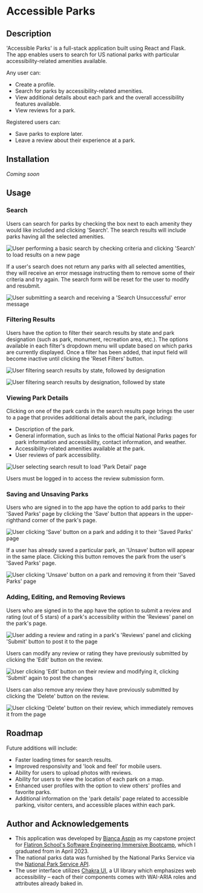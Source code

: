 # Accessible Parks
## Description
'Accessible Parks' is a full-stack application built using React and Flask. The app enables users to search for US national parks with particular accessibility-related amenities available.

Any user can:
- Create a profile.
- Search for parks by accessibility-related amenities.
- View additional details about each park and the overall accessibility features available.
- View reviews for a park.

Registered users can:
- Save parks to explore later.
- Leave a review about their experience at a park.

## Installation
*Coming soon* 

## Usage
### Search
Users can search for parks by checking the box next to each amenity they would like included and clicking 'Search'. The search results will include parks having all the selected amenities.

![User performing a basic search by checking criteria and clicking 'Search' to load results on a new page](https://github.com/baspin94/accessible-parks/blob/main/assets/01_Basic%20Search.gif)

If a user's search does not return any parks with all selected amentities, they will receive an error message instructing them to remove some of their criteria and try again. The search form will be reset for the user to modify and resubmit.

![User submitting a search and receiving a 'Search Unsuccessful' error message](https://github.com/baspin94/accessible-parks/blob/main/assets/02_Unsuccessful%20Search.gif)

### Filtering Results
Users have the option to filter their search results by state and park designation (such as park, monument, recreation area, etc.). The options available in each filter's dropdown menu will update based on which parks are currently displayed. Once a filter has been added, that input field will become inactive until clicking the 'Reset Filters' button.

![User filtering search results by state, followed by designation](https://github.com/baspin94/accessible-parks/blob/main/assets/03_Filter%20By%20State.gif)

![User filtering search results by designation, followed by state](https://github.com/baspin94/accessible-parks/blob/main/assets/04_Filter%20By%20Designation.gif)

### Viewing Park Details
Clicking on one of the park cards in the search results page brings the user to a page that provides additional details about the park, including: 
- Description of the park.
- General information, such as links to the official National Parks pages for park information and accessibility, contact information, and weather.
- Accessibility-related amenities available at the park.
- User reviews of park accessibility.

![User selecting search result to load 'Park Detail' page](https://github.com/baspin94/accessible-parks/blob/main/assets/17_Park%20Detail%20View%20(Not%20Signed%20In).gif)

Users must be logged in to access the review submission form.

### Saving and Unsaving Parks
Users who are signed in to the app have the option to add parks to their 'Saved Parks' page by clicking the 'Save' button that appears in the upper-righthand corner of the park's page.

![User clicking 'Save' button on a park and adding it to their 'Saved Parks' page](https://github.com/baspin94/accessible-parks/blob/main/assets/18_Save%20Park.gif)

If a user has already saved a particular park, an 'Unsave' button will appear in the same place. Clicking this button removes the park from the user's 'Saved Parks' page.

![User clicking 'Unsave' button on a park and removing it from their 'Saved Parks' page](https://github.com/baspin94/accessible-parks/blob/main/assets/19_Unsave%20Park.gif)

### Adding, Editing, and Removing Reviews
Users who are signed in to the app have the option to submit a review and rating (out of 5 stars) of a park's accessibility within the 'Reviews' panel on the park's page.

![User adding a review and rating in a park's 'Reviews' panel and clicking 'Submit' button to post it to the page](https://github.com/baspin94/accessible-parks/blob/main/assets/20_Add%20Review.gif)

Users can modify any review or rating they have previously submitted by clicking the 'Edit' button on the review.

![User clicking 'Edit' button on their review and modifying it, clicking 'Submit' again to post the changes](https://github.com/baspin94/accessible-parks/blob/main/assets/21_Edit%20Review.gif)

Users can also remove any review they have previously submitted by clicking the 'Delete' button on the review.

![User clicking 'Delete' button on their review, which immediately removes it from the page](https://github.com/baspin94/accessible-parks/blob/main/assets/22_Delete%20Review.gif)

## Roadmap
Future additions will include:
- Faster loading times for search results.
- Improved responsivity and 'look and feel' for mobile users.
- Ability for users to upload photos with reviews.
- Ability for users to view the location of each park on a map.
- Enhanced user profiles with the option to view others' profiles and favorite parks.
- Additional information on the 'park details' page related to accessible parking, visitor centers, and accessible places within each park.

## Author and Acknowledgements
 - This application was developed by [Bianca Aspin](https://github.com/baspin94) as my capstone project for [Flatiron School's Software Engineering Immersive Bootcamp](https://flatironschool.com/courses/coding-bootcamp/), which I graduated from in April 2023.
 - The national parks data was furnished by the National Parks Service via the [National Park Service API](https://www.nps.gov/subjects/developer/index.htm).
 - The user interface utilizes [Chakra UI](https://chakra-ui.com/), a UI library which emphasizes web accessibility – each of their components comes with WAI-ARIA roles and attributes already baked in.
